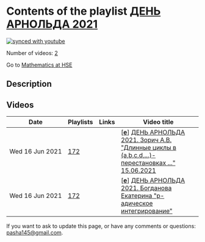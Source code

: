 # Contents of the playlist [ДЕНЬ АРНОЛЬДА  2021](https://www.youtube.com/playlist?list=PLq3E5oubNNoCyr7gwPcwAAJJJdC-2lC6t)

[![synced with youtube](https://img.shields.io/github/last-commit/mathphysschool/mathphysschool.github.io/autoupdate1?label=synced%20with%20youtube)](https://github.com/mathphysschool/mathphysschool.github.io/commits/autoupdate1)

Number of videos: [2](#videos)

Go to [Mathematics at HSE](../README.md)

## Description



## Videos

|Date|Playlists|Links|Video title|
|---|---|---|---|
| Wed&nbsp;16&nbsp;Jun&nbsp;2021 | [172](../playlists/172 "ДЕНЬ АРНОЛЬДА  2021") |  | [[**e**](https://studio.youtube.com/video/M4FaapXdP2o/edit "Edit")] [ДЕНЬ АРНОЛЬДА 2021.  Зорич А.В. &#34;Длинные циклы в (a,b,c,d,...)-перестановках ...&#34; 15.06.2021](https://www.youtube.com/watch?v=M4FaapXdP2o&list=PLq3E5oubNNoCyr7gwPcwAAJJJdC-2lC6t "ДЕНЬ АРНОЛЬДА 2021. Антон Зорич (Университет Парижа, Франция) Арнольдовская лекция: Длинные циклы в (a,b,c,d,...)-перестановках и структура случайных поверхностей в клеточку: новая жизнь старой задачи Арнольда") |
| Wed&nbsp;16&nbsp;Jun&nbsp;2021 | [172](../playlists/172 "ДЕНЬ АРНОЛЬДА  2021") |  | [[**e**](https://studio.youtube.com/video/5kuZlRf-l-c/edit "Edit")] [ДЕНЬ АРНОЛЬДА 2021. Богданова Екатерина &#34;p-адическое интегрирование&#34;](https://www.youtube.com/watch?v=5kuZlRf-l-c&list=PLq3E5oubNNoCyr7gwPcwAAJJJdC-2lC6t "Лекция Арнольдовского стипендиата") |


 If you want to ask to update this page, or have any comments or questions: <pasha145@gmail.com>.